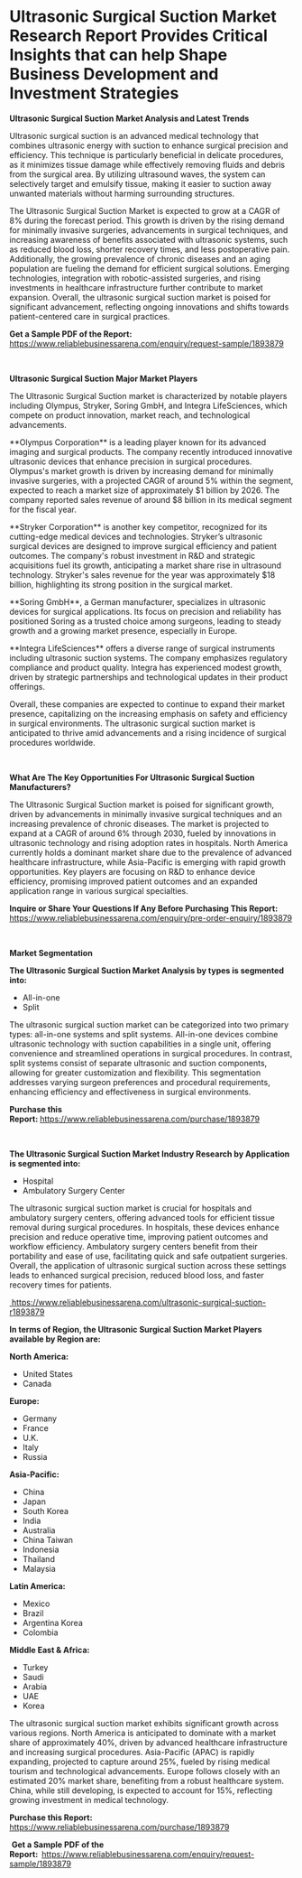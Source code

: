 <p><h1>Ultrasonic Surgical Suction Market Research Report Provides Critical Insights that can help Shape Business Development and Investment Strategies</h1></p><p><strong>Ultrasonic Surgical Suction Market Analysis and Latest Trends</strong></p>
<p><p>Ultrasonic surgical suction is an advanced medical technology that combines ultrasonic energy with suction to enhance surgical precision and efficiency. This technique is particularly beneficial in delicate procedures, as it minimizes tissue damage while effectively removing fluids and debris from the surgical area. By utilizing ultrasound waves, the system can selectively target and emulsify tissue, making it easier to suction away unwanted materials without harming surrounding structures.</p><p>The Ultrasonic Surgical Suction Market is expected to grow at a CAGR of 8% during the forecast period. This growth is driven by the rising demand for minimally invasive surgeries, advancements in surgical techniques, and increasing awareness of benefits associated with ultrasonic systems, such as reduced blood loss, shorter recovery times, and less postoperative pain. Additionally, the growing prevalence of chronic diseases and an aging population are fueling the demand for efficient surgical solutions. Emerging technologies, integration with robotic-assisted surgeries, and rising investments in healthcare infrastructure further contribute to market expansion. Overall, the ultrasonic surgical suction market is poised for significant advancement, reflecting ongoing innovations and shifts towards patient-centered care in surgical practices.</p></p>
<p><strong>Get a Sample PDF of the Report:&nbsp;</strong> <a href="https://www.reliablebusinessarena.com/enquiry/request-sample/1893879?utm_campaign=2514&utm_medium=2&utm_source=Github&utm_content=ia&utm_term=14042025&utm_id=ultrasonic-surgical-suction">https://www.reliablebusinessarena.com/enquiry/request-sample/1893879</a></p>
<p>&nbsp;</p>
<p><strong>Ultrasonic Surgical Suction Major Market Players</strong></p>
<p><p>The Ultrasonic Surgical Suction market is characterized by notable players including Olympus, Stryker, Soring GmbH, and Integra LifeSciences, which compete on product innovation, market reach, and technological advancements.</p><p>**Olympus Corporation** is a leading player known for its advanced imaging and surgical products. The company recently introduced innovative ultrasonic devices that enhance precision in surgical procedures. Olympus's market growth is driven by increasing demand for minimally invasive surgeries, with a projected CAGR of around 5% within the segment, expected to reach a market size of approximately $1 billion by 2026. The company reported sales revenue of around $8 billion in its medical segment for the fiscal year.</p><p>**Stryker Corporation** is another key competitor, recognized for its cutting-edge medical devices and technologies. Stryker’s ultrasonic surgical devices are designed to improve surgical efficiency and patient outcomes. The company's robust investment in R&D and strategic acquisitions fuel its growth, anticipating a market share rise in ultrasound technology. Stryker's sales revenue for the year was approximately $18 billion, highlighting its strong position in the surgical market.</p><p>**Soring GmbH**, a German manufacturer, specializes in ultrasonic devices for surgical applications. Its focus on precision and reliability has positioned Soring as a trusted choice among surgeons, leading to steady growth and a growing market presence, especially in Europe.</p><p>**Integra LifeSciences** offers a diverse range of surgical instruments including ultrasonic suction systems. The company emphasizes regulatory compliance and product quality. Integra has experienced modest growth, driven by strategic partnerships and technological updates in their product offerings.</p><p>Overall, these companies are expected to continue to expand their market presence, capitalizing on the increasing emphasis on safety and efficiency in surgical environments. The ultrasonic surgical suction market is anticipated to thrive amid advancements and a rising incidence of surgical procedures worldwide.</p></p>
<p>&nbsp;</p>
<p><strong>What Are The Key Opportunities For Ultrasonic Surgical Suction Manufacturers?</strong></p>
<p><p>The Ultrasonic Surgical Suction market is poised for significant growth, driven by advancements in minimally invasive surgical techniques and an increasing prevalence of chronic diseases. The market is projected to expand at a CAGR of around 6% through 2030, fueled by innovations in ultrasonic technology and rising adoption rates in hospitals. North America currently holds a dominant market share due to the prevalence of advanced healthcare infrastructure, while Asia-Pacific is emerging with rapid growth opportunities. Key players are focusing on R&D to enhance device efficiency, promising improved patient outcomes and an expanded application range in various surgical specialties.</p></p>
<p><strong>Inquire or Share Your Questions If Any Before Purchasing This Report:</strong> <a href="https://www.reliablebusinessarena.com/enquiry/pre-order-enquiry/1893879?utm_campaign=2514&utm_medium=2&utm_source=Github&utm_content=ia&utm_term=14042025&utm_id=ultrasonic-surgical-suction">https://www.reliablebusinessarena.com/enquiry/pre-order-enquiry/1893879</a></p>
<p>&nbsp;</p>
<p><strong>Market Segmentation</strong></p>
<p><strong>The Ultrasonic Surgical Suction Market Analysis by types is segmented into:</strong></p>
<p><ul><li>All-in-one</li><li>Split</li></ul></p>
<p><p>The ultrasonic surgical suction market can be categorized into two primary types: all-in-one systems and split systems. All-in-one devices combine ultrasonic technology with suction capabilities in a single unit, offering convenience and streamlined operations in surgical procedures. In contrast, split systems consist of separate ultrasonic and suction components, allowing for greater customization and flexibility. This segmentation addresses varying surgeon preferences and procedural requirements, enhancing efficiency and effectiveness in surgical environments.</p></p>
<p><strong>Purchase this Report:&nbsp;</strong><a href="https://www.reliablebusinessarena.com/purchase/1893879?utm_campaign=2514&utm_medium=2&utm_source=Github&utm_content=ia&utm_term=14042025&utm_id=ultrasonic-surgical-suction">https://www.reliablebusinessarena.com/purchase/1893879</a></p>
<p>&nbsp;</p>
<p><strong>The Ultrasonic Surgical Suction Market Industry Research by Application is segmented into:</strong></p>
<p><ul><li>Hospital</li><li>Ambulatory Surgery Center</li></ul></p>
<p><p>The ultrasonic surgical suction market is crucial for hospitals and ambulatory surgery centers, offering advanced tools for efficient tissue removal during surgical procedures. In hospitals, these devices enhance precision and reduce operative time, improving patient outcomes and workflow efficiency. Ambulatory surgery centers benefit from their portability and ease of use, facilitating quick and safe outpatient surgeries. Overall, the application of ultrasonic surgical suction across these settings leads to enhanced surgical precision, reduced blood loss, and faster recovery times for patients.</p></p>
<p><a href="https://www.reliablebusinessarena.com/ultrasonic-surgical-suction-r1893879?utm_campaign=2514&utm_medium=2&utm_source=Github&utm_content=ia&utm_term=14042025&utm_id=ultrasonic-surgical-suction">&nbsp;https://www.reliablebusinessarena.com/ultrasonic-surgical-suction-r1893879</a></p>
<p><strong>In terms of Region, the Ultrasonic Surgical Suction Market Players available by Region are:</strong></p>
<p>
    <p> <strong> North America: </strong>
        <ul>
            <li>United States</li>
            <li>Canada</li>
        </ul>
        </p> 
    <p> <strong> Europe: </strong>
        <ul>
            <li>Germany</li>
            <li>France</li>
            <li>U.K.</li>
            <li>Italy</li>
            <li>Russia</li>
        </ul>
        </p> 
    <p> <strong> Asia-Pacific: </strong>
        <ul>
            <li>China</li>
            <li>Japan</li>
            <li>South Korea</li>
            <li>India</li>
            <li>Australia</li>
            <li>China Taiwan</li>
            <li>Indonesia</li>
            <li>Thailand</li>
            <li>Malaysia</li>
        </ul>
        </p> 
    <p> <strong> Latin America: </strong>
        <ul>
            <li>Mexico</li>
            <li>Brazil</li>
            <li>Argentina Korea</li>
            <li>Colombia</li>
        </ul>
        </p> 
    <p> <strong> Middle East & Africa: </strong>
        <ul>
            <li>Turkey</li>
            <li>Saudi</li>
            <li>Arabia</li>
            <li>UAE</li>
            <li>Korea</li>
        </ul>
    </p>
    </p>
<p><p>The ultrasonic surgical suction market exhibits significant growth across various regions. North America is anticipated to dominate with a market share of approximately 40%, driven by advanced healthcare infrastructure and increasing surgical procedures. Asia-Pacific (APAC) is rapidly expanding, projected to capture around 25%, fueled by rising medical tourism and technological advancements. Europe follows closely with an estimated 20% market share, benefiting from a robust healthcare system. China, while still developing, is expected to account for 15%, reflecting growing investment in medical technology.</p></p>
<p><strong>Purchase this Report: </strong><a href="https://www.reliablebusinessarena.com/purchase/1893879?utm_campaign=2514&utm_medium=2&utm_source=Github&utm_content=ia&utm_term=14042025&utm_id=ultrasonic-surgical-suction">https://www.reliablebusinessarena.com/purchase/1893879</a></p>
<p>&nbsp;<strong>Get a Sample PDF of the Report:&nbsp;&nbsp;</strong><a href="https://www.reliablebusinessarena.com/enquiry/request-sample/1893879?utm_campaign=2514&utm_medium=2&utm_source=Github&utm_content=ia&utm_term=14042025&utm_id=ultrasonic-surgical-suction">https://www.reliablebusinessarena.com/enquiry/request-sample/1893879</a></p>
<p><strong></strong></p>
<p><p></p><p></p><p></p></p>